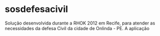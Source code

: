sosdefesacivil
==============

Solução desenvolvida durante a RHOK 2012 em Recife, para atender as necessidades da defesa Civil da cidade de Onlinda - PE. A aplicação